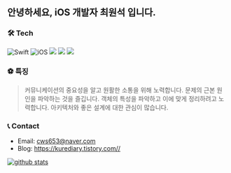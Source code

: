 ## 안녕하세요, iOS 개발자 최원석 입니다.

### 🛠 Tech
![Swift](https://img.shields.io/badge/Swift-FA7343?style=flat-square&logo=Swift&logoColor=white)
![iOS](https://img.shields.io/badge/iOS-222222?style=flat-square&logo=Apple&logoColor=white)
<img src="https://img.shields.io/badge/Xcode-147EFB?style=flat-square&logo=Xcode&logoColor=white"/></a>
<img src="https://img.shields.io/badge/ReactiveX-B7178C?style=flat-square&logo=ReactiveX&logoColor=white"/></a>
<img src="https://img.shields.io/badge/Python-3776AB?style=flat-square&logo=Python&logoColor=white"/>

### ⚽️ 특징
> 커뮤니케이션의 중요성을 알고 원활한 소통을 위해 노력합니다.
> 문제의 근본 원인을 파악하는 것을 즐깁니다.
> 객체의 특성을 파악하고 이에 맞게 정리하려고 노력합니다.
> 아키텍처와 좋은 설계에 대한 관심이 많습니다.

### 📞 Contact
- Email: cws653@naver.com
- Blog: https://kurediary.tistory.com//

[![github stats](https://github-readme-stats.vercel.app/api?username=cws653&theme=tokyonight)](https://github.com/anuraghazra/github-readme-stats)
